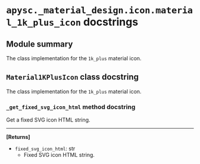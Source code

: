 # `apysc._material_design.icon.material_1k_plus_icon` docstrings

## Module summary

The class implementation for the `1k_plus` material icon.

## `Material1KPlusIcon` class docstring

The class implementation for the `1k_plus` material icon.

### `_get_fixed_svg_icon_html` method docstring

Get a fixed SVG icon HTML string.<hr>

**[Returns]**

- `fixed_svg_icon_html`: str
  - Fixed SVG icon HTML string.